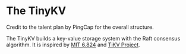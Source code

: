 # The TinyKV

Credit to the talent plan by PingCap for the overall structure.

The TinyKV builds a key-value storage system with the Raft consensus algorithm. It is inspired by [MIT 6.824](https://pdos.csail.mit.edu/6.824/) and [TiKV Project](https://github.com/tikv/tikv).
